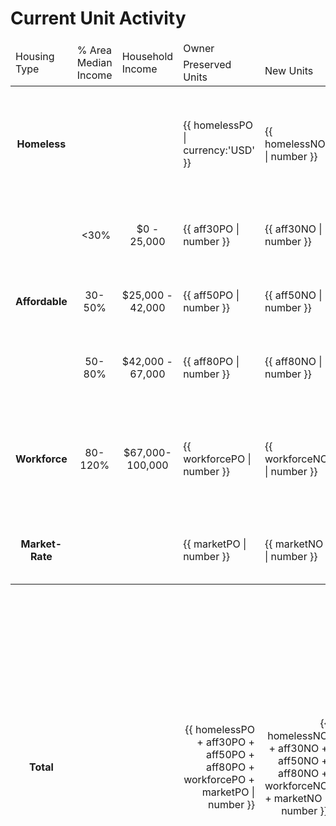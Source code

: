 <h1>Current Unit Activity</h1>           
<div ng-app="myApp" ng-controller="myCtrl">

<table cellspacing="0" style="border-color:black; width: 100%">
<tbody>
  <thead height="20" style="height:15pt">
    <td height="60" rowspan="2">Housing Type</td>
    <td rowspan="2" >% Area Median Income</td>
    <td rowspan="2" >Household Income</td>
    <td colspan="2">Owner</td>
    <td colspan="2">Renter</td>
    <td rowspan="2">Current YTD</td>
    <td rowspan="2">Annual Goal</td>
    <td rowspan="2">10-Year Goal</td>
  </tr>
  <tr height="40" style="height:30.0pt">
    <td height="40" >Preserved Units</td>
    <td>New Units</td>
    <td>Preserved Units</td>
    <td>New Units</td>
    </tr>
  </thead>
  <tr id="homelessRow" height="20" style="height:15.0pt">
    <td height="20" style="text-align:center"><b>Homeless</b></td>
    <td style="text-align:center"></td>
    <td style="text-align:center"></td>
    <td>{{ homelessPO | currency:'USD' }}</td>
    <td>{{ homelessNO | number }}</td>
    <td>{{ homelessPR | number }}</td>
    <td>{{ homelessNR | number }}</td>
    <td>{{ homelessPO + homelessNO + homelessPR + homelessNR | number }}</td>
    <td>250</td>
    <td>2,500</td>
  </tr>
  <tr class="affordableRow" height="20" style="height:15.0pt">
    	<td rowspan="3" style="text-align:center"><b>Affordable</b></td>
      <td style="text-align:center">&nbsp;&lt;30%</td>
      <td style="text-align:center">$0 - 25,000</td>
			<td>{{ aff30PO | number }}</td>
      <td>{{ aff30NO | number }}</td>
      <td>{{ aff30PR | number }}</td>
      <td>{{ aff30NR | number }}</td>
			<td>{{ aff30PO + aff30NO + aff30PR  + aff30NR | number}}</td>
			<td>3,940</td>
			<td>39,400</td>
		</tr>
		<tr class="affordableRow" height="22" style="height:16.5pt">
      <td style="text-align:center">30-50%</td>
      <td style="text-align:center">$25,000 - 42,000</td>
			<td>{{ aff50PO | number }}</td>
      <td>{{ aff50NO | number }}</td>
      <td>{{ aff50PR | number }}</td>
      <td>{{ aff50NR | number }}</td>
			<td>{{ aff50PO + aff50NO + aff50PR  + aff50NR | number}}</td>
			<td>1,220</td>
			<td>12,200</td>
		</tr>
		<tr class="affordableRow" height="22" style="height:16.5pt">
      <td style="text-align:center">50-80%</td>
      <td style="text-align:center">$42,000 - 67,000</td>
			<td>{{ aff80PO | number }}</td>
      <td>{{ aff80NO | number }}</td>
      <td>{{ aff80PR | number }}</td>
      <td>{{ aff80NR | number }}</td>
			<td>{{ aff80PO + aff80NO + aff80PR  + aff80NR | number}}</td>
			<td>1,940</td>
			<td>19,400</td>
		</tr>
    <tr class="workforceRow" height="20" style="height:15.0pt">
			<td style="text-align:center"><b>Workforce</b></td>
			<td style="text-align:center">80-120%</td>
			<td style="text-align:center">$67,000-100,000</td>
			<td>{{ workforcePO | number }}</td>
      <td>{{ workforceNO | number }}</td>
      <td>{{ workforcePR | number }}</td>
      <td>{{ workforceNR | number }}</td>
			<td>{{ workforcePO + workforceNO + workforcePR  + workforceNR | number}}</td>
			<td>1,150</td>
			<td>11,500</td>
    </tr>
    <tr class="marketRateRow" height="40" style="height:30.0pt">
			<td style="text-align:center"><b>Market-Rate</b></td>
			<td style="text-align:center"></td>
			<td></td>
      <td>{{ marketPO | number }}</td>
      <td>{{ marketNO | number }}</td>
      <td>{{ marketPR | number }}</td>
      <td>{{ marketNR | number }}</td>
			<td>{{ marketPO + marketNO + marketPR  + marketNR | number}}</td>
			<td>1,500</td>
			<td>15,000</td>
    </tr>
    <tfoot height="20" style="height:15.0pt">
			<td style="text-align:center"><b>Total</b></td>
			<td></td>
			<td></td>
			<td style="text-align:right">{{ homelessPO + aff30PO + aff50PO + aff80PO + workforcePO + marketPO | number }}</td>
			<td style="text-align:right">{{ homelessNO + aff30NO + aff50NO + aff80NO + workforceNO + marketNO | number }}</td>
			<td style="text-align:right">{{ homelessPR + aff30PR + aff50PR + aff80PR + workforcePR + marketPR | number }}</td>
			<td style="text-align:right">{{ homelessNR + aff30NR + aff50NR + aff80NR + workforceNR + marketNR | number }}</td>
			<td style="text-align:right">{{ homelessPO + aff30PO + aff50PO + aff80PO + workforcePO + marketPO + homelessNO + aff30NO + aff50NO + aff80NO + workforceNO + marketNO + homelessPR + aff30PR + aff50PR + aff80PR + workforcePR + marketPR + homelessNR + aff30NR + aff50NR + aff80NR + workforceNR + marketNR | number }}</td>
			<td style="text-align:right">10,000</td>
			<td style="text-align:right">100,000</td>
    </tfoots>
</tbody>
</table>
